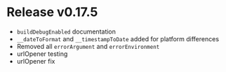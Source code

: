 # Release v0.17.5

- `buildDebugEnabled` documentation
- `__dateToFormat` and `__timestampToDate` added for platform differences
- Removed all `errorArgument` and `errorEnvironment`
- urlOpener testing
- urlOpener fix
